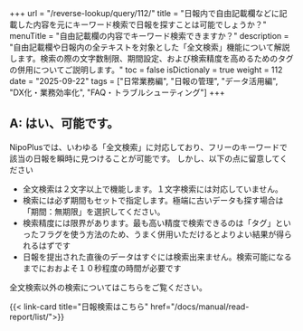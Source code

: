 +++
url = "/reverse-lookup/query/112/"
title = "日報内で自由記載欄などに記載した内容を元にキーワード検索で日報を探すことは可能でしょうか？"
menuTitle = "自由記載欄の内容でキーワード検索できますか？"
description = "自由記載欄や日報内の全テキストを対象とした「全文検索」機能について解説します。検索の際の文字数制限、期間設定、および検索精度を高めるためのタグの併用についてご説明します。"
toc = false
isDictionaly = true
weight = 112
date = "2025-09-22"
tags = ["日常業務編", "日報の管理", "データ活用編", "DX化・業務効率化", "FAQ・トラブルシューティング"]
+++

## A: はい、可能です。

NipoPlusでは、いわゆる「全文検索」に対応しており、フリーのキーワードで該当の日報を瞬時に見つけることが可能です。
しかし、以下の点に留意してください

- 全文検索は２文字以上で機能します。１文字検索には対応していません。
- 検索には必ず期間もセットで指定します。極端に古いデータも探す場合は「期間：無期限」を選択してください。
- 検索精度には限界があります。最も高い精度で検索できるのは「タグ」といったフラグを使う方法のため、うまく併用いただけるとよりよい結果が得られるはずです
- 日報を提出された直後のデータはすぐには検索出来ません。検索可能になるまでにおおよそ１０秒程度の時間が必要です

全文検索以外の検索についてはこちらをご覧ください。

{{< link-card title="日報検索はこちら" href="/docs/manual/read-report/list/">}}
